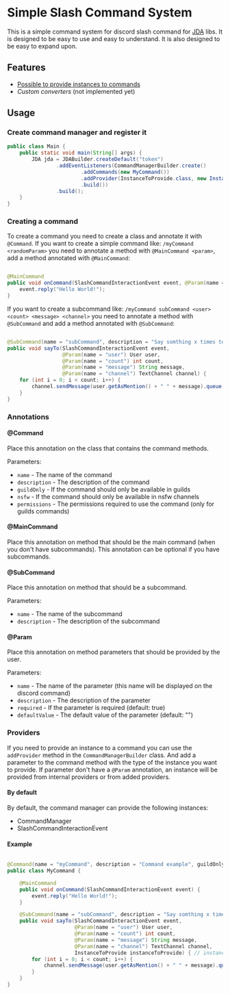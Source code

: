 # Simple Slash Command System

This is a simple command system for discord slash command for [JDA](https://github.com/discord-jda/JDA) libs. It is
designed to be easy to use and easy to understand. It is also designed to be easy to expand upon.

## Features

- [Possible to provide instances to commands ](#providers)
- _Custom converters_ (not implemented yet)

## Usage

### Create command manager and register it

```java
public class Main {
    public static void main(String[] args) {
        JDA jda = JDABuilder.createDefault("token")
                .addEventListeners(CommandManagerBuilder.create()
                        .addCommands(new MyCommand())
                        .addProvider(InstanceToProvide.class, new InstanceToProvide())
                        .build())
                .build();
    }
}
```

### Creating a command

To create a command you need to create a class and annotate it with `@Command`.
If you want to create a simple command like: `/myCommand <randomParam>` you need to annotate a method
with `@MainCommand <param>`, add a method annotated with `@MainCommand`:

```java

@MainCommand
public void onCommand(SlashCommandInteractionEvent event, @Param(name = "randomParam") String randomParam) {
    event.reply("Hello World!");
}
```

If you want to create a subcommand like: `/myCommand subCommand <user> <count> <message> <channel>` you need to annotate
a method with `@SubCommand` and add a method annotated with `@SubCommand`:

```java

@SubCommand(name = "subCommand", description = "Say somthing x times to a user")
public void sayTo(SlashCommandInteractionEvent event,
                  @Param(name = "user") User user,
                  @Param(name = "count") int count,
                  @Param(name = "message") String message,
                  @Param(name = "channel") TextChannel channel) {
    for (int i = 0; i < count; i++) {
        channel.sendMessage(user.getAsMention() + " " + message).queue();
    }
}
```

### Annotations

#### @Command

Place this annotation on the class that contains the command methods.

Parameters:

- `name` - The name of the command
- `description` - The description of the command
- `guildOnly` - If the command should only be available in guilds
- `nsfw` - If the command should only be available in nsfw channels
- `permissions` - The permissions required to use the command (only for guilds commands)

#### @MainCommand

Place this annotation on method that should be the main command (when you don't have subcommands).
This annotation can be optional if you have subcommands.

#### @SubCommand

Place this annotation on method that should be a subcommand.

Parameters:

- `name` - The name of the subcommand
- `description` - The description of the subcommand

#### @Param

Place this annotation on method parameters that should be provided by the user.

Parameters:

- `name` - The name of the parameter (this name will be displayed on the discord command)
- `description` - The description of the parameter
- `required` - If the parameter is required (default: true)
- `defaultValue` - The default value of the parameter (default: "")

### Providers

If you need to provide an instance to a command you can use the `addProvider` method in the `CommandManagerBuilder`
class.
And add a parameter to the command method with the type of the instance you want to provide.
If parameter don't have a `@Param` annotation, an instance will be provided from internal providers or from added providers.
#### By default

By default, the command manager can provide the following instances:

- CommandManager
- SlashCommandInteractionEvent

#### Example

```java

@Command(name = "myCommand", description = "Command example", guildOnly = true, nsfw = true, permissions = {Permission.ADMINISTRATOR})
public class MyCommand {

    @MainCommand
    public void onCommand(SlashCommandInteractionEvent event) {
        event.reply("Hello World!");
    }

    @SubCommand(name = "subCommand", description = "Say somthing x times to a user")
    public void sayTo(SlashCommandInteractionEvent event,
                      @Param(name = "user") User user,
                      @Param(name = "count") int count,
                      @Param(name = "message") String message,
                      @Param(name = "channel") TextChannel channel,
                      InstanceToProvide instanceToProvide) { // instanceToProvide will be provided if it is registered in the CommandManager (addProvider)
        for (int i = 0; i < count; i++) {
            channel.sendMessage(user.getAsMention() + " " + message).queue();
        }
    }
}
```
